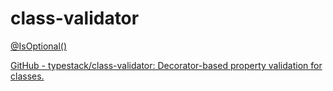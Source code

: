 # class-validator

[@IsOptional()](class-validator%20c95dc69fa1e5435eb849bf0df2ad77ba/@IsOptional()%203fdae292e33c4c15952d5807c02023c5.md)

[GitHub - typestack/class-validator: Decorator-based property validation for classes.](https://github.com/typestack/class-validator)